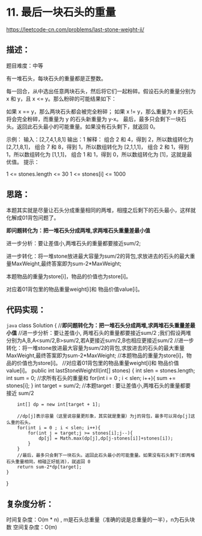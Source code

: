 # 11. 最后一块石头的重量
https://leetcode-cn.com/problems/last-stone-weight-ii/

## 描述：
题目难度：中等

有一堆石头，每块石头的重量都是正整数。

每一回合，从中选出任意两块石头，然后将它们一起粉碎。假设石头的重量分别为 x 和 y，且 x <= y。那么粉碎的可能结果如下：

如果 x == y，那么两块石头都会被完全粉碎；
如果 x != y，那么重量为 x 的石头将会完全粉碎，而重量为 y 的石头新重量为 y-x。
最后，最多只会剩下一块石头。返回此石头最小的可能重量。如果没有石头剩下，就返回 0。

示例：
输入：[2,7,4,1,8,1]
输出：1
解释：
组合 2 和 4，得到 2，所以数组转化为 [2,7,1,8,1]，
组合 7 和 8，得到 1，所以数组转化为 [2,1,1,1]，
组合 2 和 1，得到 1，所以数组转化为 [1,1,1]，
组合 1 和 1，得到 0，所以数组转化为 [1]，这就是最优值。
  提示：

1 <= stones.length <= 30
1 <= stones[i] <= 1000

## 思路：
本题其实就是尽量让石头分成重量相同的两堆，相撞之后剩下的石头最小，这样就化解成01背包问题了。

**即问题转化为：把一堆石头分成两堆,求两堆石头重量差最小值**

进一步分析：要让差值小,两堆石头的重量都要接近sum/2;

进一步转化：将一堆stone放进最大容量为sum/2的背包,求放进去的石头的最大重量MaxWeight,最终答案即为sum-2*MaxWeight;

本题物品的重量为store[i]，物品的价值也为store[i]。

对应着01背包里的物品重量weight[i]和 物品价值value[i]。

## 代码实现：
```java```
class Solution {
    //**即问题转化为：把一堆石头分成两堆,求两堆石头重量差最小值**
    //进一步分析：要让差值小,  两堆石头的重量都要接近sum/2  ;我们假设两堆分别为A,B,A<sum/2,B>sum/2,若A更接近sum/2,B也相应更接近sum/2
    //进一步转化：将一堆stone放进最大容量为sum/2的背包,求放进去的石头的最大重量MaxWeight,最终答案即为sum-2*MaxWeight;
    //本题物品的重量为store[i]，物品的价值也为store[i]。
    //对应着01背包里的物品重量weight[i]和 物品价值value[i]。
    public int lastStoneWeightII(int[] stones) {
        int slen = stones.length;
        int sum = 0;
        //求所有石头的重量和
        for(int i = 0 ; i < slen; i++){
            sum += stones[i];
        }
        int target = sum/2; //本题target : 要让差值小,两堆石头的重量都要接近 sum/2

        int[] dp = new int[target + 1];

        //dp[j]表示容量（这里说容量更形象，其实就是重量）为j的背包，最多可以背dp[j]这么重的石头。
        for(int i = 0 ; i < slen; i++){
            for(int j = target;j >= stones[i];j--){
                dp[j] = Math.max(dp[j],dp[j-stones[i]]+stones[i]);
            }
        }
        //最后，最多只会剩下一块石头。返回此石头最小的可能重量。如果没有石头剩下(即两堆石头重量相同，相碰正好抵消)，就返回 0
        return sum-2*dp[target];
    }
}

## 复杂度分析：
时间复杂度：O(m * n) , m是石头总重量（准确的说是总重量的一半），n为石头块数
空间复杂度：O(m)
